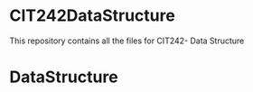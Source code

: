 # CIT242DataStructure
This repository contains all the files for CIT242- Data Structure
# DataStructure
